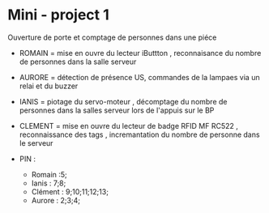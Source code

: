 # Mini - project 1
Ouverture de porte et comptage de personnes dans une piéce

- ROMAIN  = mise en ouvre du lecteur iButtton , reconnaisance du nombre de personnes dans la salle serveur
- AURORE  = détection de présence US, commandes de la lampaes via un relai et du buzzer
- IANIS   = piotage du servo-moteur ,  décomptage du nombre de personnes dans la salles serveur lors de l'appuis sur le BP
- CLEMENT = mise en ouvre du lecteur de badge RFID MF RC522 , reconnaissance des tags , incremantation du nombre de personne dans le serveur 

- PIN :
  - Romain  :5;
  - Ianis   : 7;8;
  - Clément : 9;10;11;12;13;
  - Aurore  : 2;3;4;
